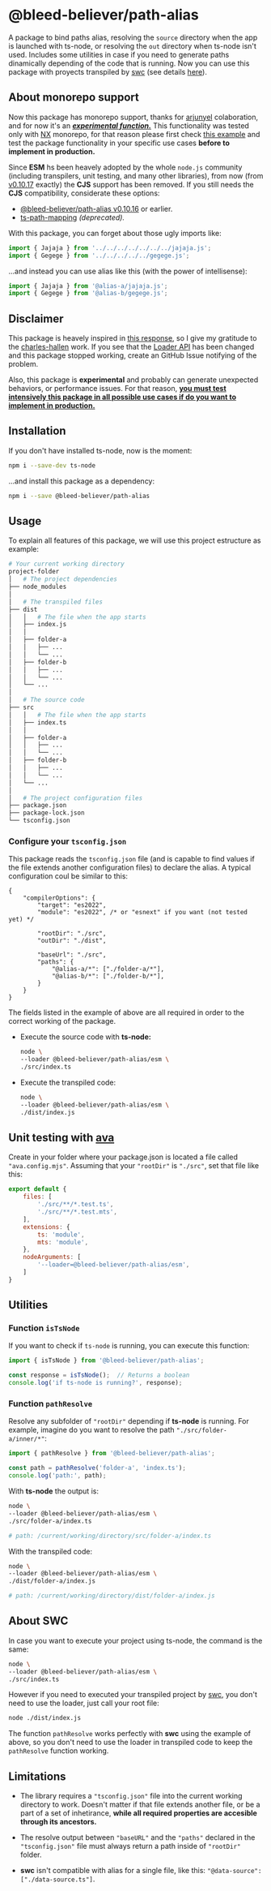 # @bleed-believer/path-alias

A package to bind paths alias, resolving the `source` directory when the app is launched with ts-node, or resolving the `out` directory when ts-node isn't used. Includes some utilities in case if you need to generate paths dinamically depending of the code that is  running. Now you can use this package with proyects transpiled by [swc](https://swc.rs) (see details [here](#about-swc)).

## About monorepo support
Now this package has monorepo support, thanks for [arjunyel](https://github.com/arjunyel) colaboration, and for now it's an _<u>__experimental function.__</u>_ This functionality was tested only with [NX](https://nx.dev/) monorepo, for that reason please first check [this example](https://github.com/sleep-written/bleed-believer/tree/master/examples/path-alias-monorepo) and test the package functionality in your specific use cases __before to implement in production.__

Since __ESM__ hs been heavely adopted by the whole `node.js` community (including transpilers, unit testing, and many other libraries), from now (from [v0.10.17](https://www.npmjs.com/package/@bleed-believer/path-alias/v/0.10.17) exactly) the __CJS__ support has been removed. If you still needs the __CJS__ compatibility, considerate these options:
- [@bleed-believer/path-alias v0.10.16](https://www.npmjs.com/package/@bleed-believer/path-alias/v/0.10.16) or earlier.
- [ts-path-mapping](https://www.npmjs.com/package/ts-path-mapping) _(deprecated)._

With this package, you can forget about those ugly imports like:
```ts
import { Jajaja } from '../../../../../../../jajaja.js';
import { Gegege } from '../../../../../gegege.js';
```

...and instead you can use alias like this (with the power of intellisense):
```ts
import { Jajaja } from '@alias-a/jajaja.js';
import { Gegege } from '@alias-b/gegege.js';
```

## Disclaimer

This package is heavely inspired in [this response](https://github.com/TypeStrong/ts-node/discussions/1450#discussioncomment-1806115), so I give my gratitude to the [charles-hallen](https://github.com/charles-allen) work. If you see that the [Loader API](https://nodejs.org/api/esm.html#loaders) has been changed and this package stopped working, create an GitHub Issue notifying of the problem.

Also, this package is __experimental__ and probably can generate unexpected behaviors, or performance issues. For that reason, <u>__you must test intensively this package in all possible use cases if do you want to implement in production.__</u>

## Installation

If you don't have installed ts-node, now is the moment:
```bash
npm i --save-dev ts-node
```

...and install this package as a dependency:
```bash
npm i --save @bleed-believer/path-alias
```

## Usage

To explain all features of this package, we will use this project estructure as example:
```bash
# Your current working directory
project-folder
│   # The project dependencies
├── node_modules
│
│   # The transpiled files
├── dist
│   │   # The file when the app starts
│   ├── index.js
│   │   
│   ├── folder-a
│   │   ├── ...
│   │   └── ...
│   ├── folder-b
│   │   ├── ...
│   │   └── ...
│   └── ...
│
│   # The source code
├── src
│   │   # The file when the app starts
│   ├── index.ts
│   │   
│   ├── folder-a
│   │   ├── ...
│   │   └── ...
│   ├── folder-b
│   │   ├── ...
│   │   └── ...
│   └── ...
│
│   # The project configuration files
├── package.json
├── package-lock.json
└── tsconfig.json
```

### Configure your `tsconfig.json`

This package reads the `tsconfig.json` file (and is capable to find values if the file extends another configuration files) to declare the alias. A typical configuration coul be similar to this:
```json5
{
    "compilerOptions": {
        "target": "es2022",
        "module": "es2022", /* or "esnext" if you want (not tested yet) */

        "rootDir": "./src",
        "outDir": "./dist",

        "baseUrl": "./src",
        "paths": {
            "@alias-a/*": ["./folder-a/*"],
            "@alias-b/*": ["./folder-b/*"],
        }
    }
}
```

The fields listed in the example of above are all required in order to the correct working of the package.

- Execute the source code with __ts-node:__
    ```bash
    node \
    --loader @bleed-believer/path-alias/esm \
    ./src/index.ts
    ```

- Execute the transpiled code:
    ```bash
    node \
    --loader @bleed-believer/path-alias/esm \
    ./dist/index.js
    ```

## Unit testing with [ava](https://www.npmjs.com/package/ava)

Create in your folder where your package.json is located a file called `"ava.config.mjs"`. Assuming that your `"rootDir"` is `"./src"`, set that file like this:

```js
export default {
    files: [
        './src/**/*.test.ts',
        './src/**/*.test.mts',
    ],
    extensions: {
        ts: 'module',
        mts: 'module',
    },
    nodeArguments: [
        '--loader=@bleed-believer/path-alias/esm',
    ]
}
```

## Utilities

### Function `isTsNode`

If you want to check if `ts-node` is running, you can execute this function:
```ts
import { isTsNode } from '@bleed-believer/path-alias';

const response = isTsNode();  // Returns a boolean
console.log('if ts-node is running?', response); 
```

### Function `pathResolve`

Resolve any subfolder of `"rootDir"` depending if __ts-node__ is running. For example, imagine do you want to resolve the path `"./src/folder-a/inner/*"`:

```ts
import { pathResolve } from '@bleed-believer/path-alias';

const path = pathResolve('folder-a', 'index.ts');
console.log('path:', path);
```

With __ts-node__ the output is:
```bash
node \
--loader @bleed-believer/path-alias/esm \
./src/folder-a/index.ts

# path: /current/working/directory/src/folder-a/index.ts
```

With the transpiled code:
```bash
node \
--loader @bleed-believer/path-alias/esm \
./dist/folder-a/index.js

# path: /current/working/directory/dist/folder-a/index.js
```

## About SWC

In case you want to execute your project using ts-node, the command is the same:
```bash
node \
--loader @bleed-believer/path-alias/esm \
./src/index.ts
```
However if you need to executed your transpiled project by [swc](https://swc.rs), you don't need to use the loader, just call your root file:

```bash
node ./dist/index.js
```
The function `pathResolve` works perfectly with __swc__ using the example of above, so you don't need to use the loader in transpiled code to keep the `pathResolve` function working.

## Limitations

- The library requires a `"tsconfig.json"` file into the current working directory to work. Doesn't matter if that file extends another file, or be a part of a set of inhetirance, __while all required properties are accesible through its ancestors.__

- The resolve output between `"baseURL"` and the `"paths"` declared in the `"tsconfig.json"` file must always return a path inside of `"rootDir"` folder.

- __swc__ isn't compatible with alias for a single file, like this: `"@data-source": ["./data-source.ts"]`.